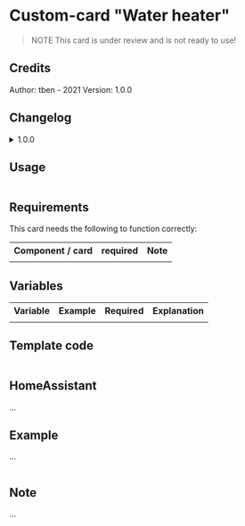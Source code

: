 # Custom-card "Water heater"

> NOTE
> This card is under review and is not ready to use!

## Credits
Author: tben - 2021
Version: 1.0.0

## Changelog
<details>
<summary>1.0.0</summary>
Initial release
</details>

## Usage

```yaml
```

## Requirements
This card needs the following to function correctly:
<table>
<tr>
<th>Component / card</th>
<th>required</th>
<th>Note</th>
</tr>
<tr>
<td></td>
<td></td>
<td></td>
</table>

## Variables
<table>
<tr>
<th>Variable</th>
<th>Example</th>
<th>Required</th>
<th>Explanation</th>
</tr>
<tr>
<td></td>
<td></td>
<td></td>
<td></td>
</tr>
</table>

## Template code

```yaml
```

## HomeAssistant
...

## Example
...

```yaml
```

## Note
...
